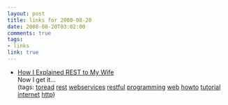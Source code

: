 ```yaml
--- 
layout: post
title: links for 2008-08-20
date: 2008-08-20T03:02:00
comments: true
tags:
- links
link: true
---
```

<ul class="delicious">
	<li>
<div class="delicious-link"><a href="http://tomayko.com/writings/rest-to-my-wife">How I Explained REST to My Wife</a></div>
<div class="delicious-extended">Now I get it...</div>
<div class="delicious-tags">(tags: <a href="http://delicious.com/zanshin/toread">toread</a> <a href="http://delicious.com/zanshin/rest">rest</a> <a href="http://delicious.com/zanshin/webservices">webservices</a> <a href="http://delicious.com/zanshin/restful">restful</a> <a href="http://delicious.com/zanshin/programming">programming</a> <a href="http://delicious.com/zanshin/web">web</a> <a href="http://delicious.com/zanshin/howto">howto</a> <a href="http://delicious.com/zanshin/tutorial">tutorial</a> <a href="http://delicious.com/zanshin/internet">internet</a> <a href="http://delicious.com/zanshin/http">http</a>)</div></li>
</ul>
